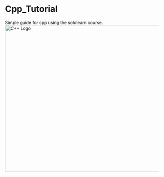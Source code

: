 # Cpp_Tutorial


Simple guide for cpp using the sololearn course.
<img src="https://raw.githubusercontent.com/isocpp/logos/master/cpp_logo.png" alt="C++ Logo" width="640" height="480" />
